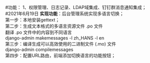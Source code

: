 #功能：
1、权限管理、日志记录、LDAP域集成、钉钉群消息通知集成；<br>
#2021年6月19日
**实现功能**：后台管理系统实现多语言切换；<br>
第一步：本地安装gettext；<br>
第二步：生成文本格式的多语言资源文件 .po 文件<br>
  翻译 .po 文件中的内容到不同语言<br>
  django-admin makemessages -l zh_HANS -l en<br>
第三步：编译生成可以高效使用的二进制文件 (.mo) 文件<br>
django-admin compilemessages<br>
第四步：配置URL路由，前端添加切换语言的功能按钮；
